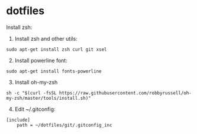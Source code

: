 # dotfiles

Install zsh:
1. Install zsh and other utils:

`sudo apt-get install zsh curl git xsel`

2. Install powerline font:

`sudo apt-get install fonts-powerline`

3. Install oh-my-zsh

`sh -c "$(curl -fsSL https://raw.githubusercontent.com/robbyrussell/oh-my-zsh/master/tools/install.sh)"`

4. Edit ~/.gitconfig:

```
[include]
    path = ~/dotfiles/git/.gitconfig_inc
```
